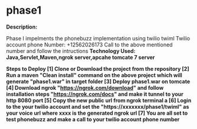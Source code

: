 # phase1

<b>Description:</b>

Phase I impelments the phonebuzz implementation using twilio twiml 
Twilio account phone Number: +12562026173
Call to the above mentioned number and follow the intructions
<b>Technology Used: Java,Servlet,Maven,ngrok server,apcahe tomcate 7 server<b>

<b>Steps to Deploy<b>
[1] Clone or Download the project from the repository
[2] Run a maven "Clean install" command on the above project which will generate "phase1.war" in target folder
[3] Deploy phase1.war on tomcate
[4] Download ngrok "https://ngrok.com/download" and follow installation steps "https://ngrok.com/docs" and make it tunnel to   your http 8080 port 
[5] Copy the new public url from ngrok terminal a
[6] Login to the your twilio account and set the "https://xxxxxxx/phase1/twiml" as your voice url where xxxx is the generated ngrok url
[7] You are all set to test phonebuzz and make a call to your twilio account phone number



